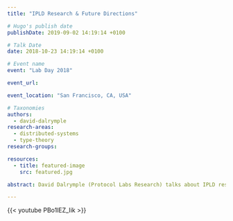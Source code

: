```yaml
---
title: "IPLD Research & Future Directions"

# Hugo's publish date
publishDate: 2019-09-02 14:19:14 +0100

# Talk Date
date: 2018-10-23 14:19:14 +0100

# Event name
event: "Lab Day 2018"

event_url:

event_location: "San Francisco, CA, USA"

# Taxonomies
authors:
  - david-dalrymple
research-areas:
  - distributed-systems
  - type-theory
research-groups:

resources:
  - title: featured-image
    src: featured.jpg

abstract: David Dalrymple (Protocol Labs Research) talks about IPLD research at Lab Day 2018.

---
```


{{< youtube PBo1lEZ_Iik >}}
